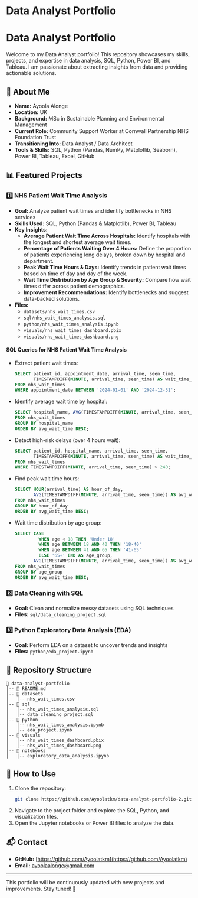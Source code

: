 # Data Analyst Portfolio

# Data Analyst Portfolio

Welcome to my Data Analyst portfolio! This repository showcases my skills, projects, and expertise in data analysis, SQL, Python, Power BI, and Tableau. I am passionate about extracting insights from data and providing actionable solutions.

## 📌 About Me
- **Name:** Ayoola Alonge
- **Location:** UK
- **Background:** MSc in Sustainable Planning and Environmental Management
- **Current Role:** Community Support Worker at Cornwall Partnership NHS Foundation Trust
- **Transitioning Into:** Data Analyst / Data Architect
- **Tools & Skills:** SQL, Python (Pandas, NumPy, Matplotlib, Seaborn), Power BI, Tableau, Excel, GitHub

## 📊 Featured Projects
### 1️⃣ NHS Patient Wait Time Analysis
- **Goal:** Analyze patient wait times and identify bottlenecks in NHS services
- **Skills Used:** SQL, Python (Pandas & Matplotlib), Power BI, Tableau
- **Key Insights:**
  - **Average Patient Wait Time Across Hospitals:** Identify hospitals with the longest and shortest average wait times.
  - **Percentage of Patients Waiting Over 4 Hours:** Define the proportion of patients experiencing long delays, broken down by hospital and department.
  - **Peak Wait Time Hours & Days:** Identify trends in patient wait times based on time of day and day of the week.
  - **Wait Time Distribution by Age Group & Severity:** Compare how wait times differ across patient demographics.
  - **Improvement Recommendations:** Identify bottlenecks and suggest data-backed solutions.
- **Files:** 
  - `datasets/nhs_wait_times.csv`
  - `sql/nhs_wait_times_analysis.sql`
  - `python/nhs_wait_times_analysis.ipynb`
  - `visuals/nhs_wait_times_dashboard.pbix`
  - `visuals/nhs_wait_times_dashboard.png`

#### SQL Queries for NHS Patient Wait Time Analysis
- Extract patient wait times:
  ```sql
  SELECT patient_id, appointment_date, arrival_time, seen_time, 
         TIMESTAMPDIFF(MINUTE, arrival_time, seen_time) AS wait_time_minutes
  FROM nhs_wait_times
  WHERE appointment_date BETWEEN '2024-01-01' AND '2024-12-31';
  ```
- Identify average wait time by hospital:
  ```sql
  SELECT hospital_name, AVG(TIMESTAMPDIFF(MINUTE, arrival_time, seen_time)) AS avg_wait_time
  FROM nhs_wait_times
  GROUP BY hospital_name
  ORDER BY avg_wait_time DESC;
  ```
- Detect high-risk delays (over 4 hours wait):
  ```sql
  SELECT patient_id, hospital_name, arrival_time, seen_time, 
         TIMESTAMPDIFF(MINUTE, arrival_time, seen_time) AS wait_time_minutes
  FROM nhs_wait_times
  WHERE TIMESTAMPDIFF(MINUTE, arrival_time, seen_time) > 240;
  ```
- Find peak wait time hours:
  ```sql
  SELECT HOUR(arrival_time) AS hour_of_day, 
         AVG(TIMESTAMPDIFF(MINUTE, arrival_time, seen_time)) AS avg_wait_time
  FROM nhs_wait_times
  GROUP BY hour_of_day
  ORDER BY avg_wait_time DESC;
  ```
- Wait time distribution by age group:
  ```sql
  SELECT CASE 
           WHEN age < 18 THEN 'Under 18'
           WHEN age BETWEEN 18 AND 40 THEN '18-40'
           WHEN age BETWEEN 41 AND 65 THEN '41-65'
           ELSE '65+' END AS age_group, 
         AVG(TIMESTAMPDIFF(MINUTE, arrival_time, seen_time)) AS avg_wait_time
  FROM nhs_wait_times
  GROUP BY age_group
  ORDER BY avg_wait_time DESC;
  ```

### 2️⃣ Data Cleaning with SQL
- **Goal:** Clean and normalize messy datasets using SQL techniques
- **Files:** `sql/data_cleaning_project.sql`

### 3️⃣ Python Exploratory Data Analysis (EDA)
- **Goal:** Perform EDA on a dataset to uncover trends and insights
- **Files:** `python/eda_project.ipynb`

## 📂 Repository Structure
```
📁 data-analyst-portfolio
│-- 📄 README.md
│-- 📁 datasets
│   │-- nhs_wait_times.csv
│-- 📁 sql
│   │-- nhs_wait_times_analysis.sql
│   │-- data_cleaning_project.sql
│-- 📁 python
│   │-- nhs_wait_times_analysis.ipynb
│   │-- eda_project.ipynb
│-- 📁 visuals
│   │-- nhs_wait_times_dashboard.pbix
│   │-- nhs_wait_times_dashboard.png
│-- 📁 notebooks
│   │-- exploratory_data_analysis.ipynb
```

## 🚀 How to Use
1. Clone the repository:
   ```bash
   git clone https://github.com/Ayoolatkm/data-analyst-portfolio-2.git
   ```
2. Navigate to the project folder and explore the SQL, Python, and visualization files.
3. Open the Jupyter notebooks or Power BI files to analyze the data.

## 📬 Contact
- **GitHub:** [https://github.com/Ayoolatkm](https://github.com/Ayoolatkm)
- **Email:** ayoolaalonge@gmail.com

---
This portfolio will be continuously updated with new projects and improvements. Stay tuned! 🚀
